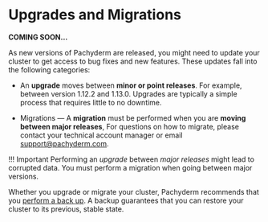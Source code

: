 # Upgrades and Migrations

**COMING SOON...**

As new versions of Pachyderm are released, you might need to update
your cluster to get access to bug fixes and new features.
These updates fall into the following categories:

* An **upgrade** moves between **minor or point releases**.
For example, between version 1.12.2 and 1.13.0. 
Upgrades are typically a simple process that requires little to no downtime.

* Migrations — A **migration** must be performed when you are **moving between major releases**,
For questions on how to migrate, please contact your technical account manager or email support@pachyderm.com.

!!! Important 
    Performing an *upgrade* between *major releases* might lead to corrupted
    data. You must perform a migration when going between
    major versions.

Whether you upgrade or migrate your cluster, Pachyderm recommends that you
[perform a back up](/./backup_restore/). A backup guarantees that you can restore
your cluster to its previous, stable state.
